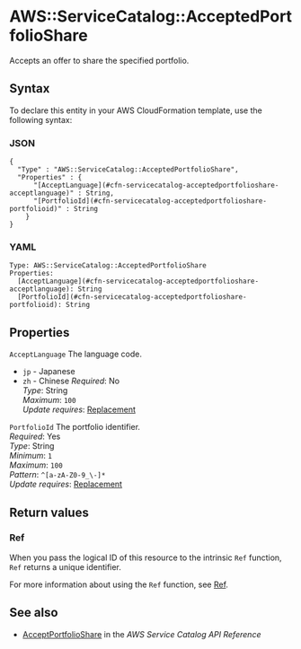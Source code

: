 # AWS::ServiceCatalog::AcceptedPortfolioShare<a name="aws-resource-servicecatalog-acceptedportfolioshare"></a>

Accepts an offer to share the specified portfolio\.

## Syntax<a name="aws-resource-servicecatalog-acceptedportfolioshare-syntax"></a>

To declare this entity in your AWS CloudFormation template, use the following syntax:

### JSON<a name="aws-resource-servicecatalog-acceptedportfolioshare-syntax.json"></a>

```
{
  "Type" : "AWS::ServiceCatalog::AcceptedPortfolioShare",
  "Properties" : {
      "[AcceptLanguage](#cfn-servicecatalog-acceptedportfolioshare-acceptlanguage)" : String,
      "[PortfolioId](#cfn-servicecatalog-acceptedportfolioshare-portfolioid)" : String
    }
}
```

### YAML<a name="aws-resource-servicecatalog-acceptedportfolioshare-syntax.yaml"></a>

```
Type: AWS::ServiceCatalog::AcceptedPortfolioShare
Properties:
  [AcceptLanguage](#cfn-servicecatalog-acceptedportfolioshare-acceptlanguage): String
  [PortfolioId](#cfn-servicecatalog-acceptedportfolioshare-portfolioid): String
```

## Properties<a name="aws-resource-servicecatalog-acceptedportfolioshare-properties"></a>

`AcceptLanguage` <a name="cfn-servicecatalog-acceptedportfolioshare-acceptlanguage"></a>
The language code\.

- `jp` \- Japanese
- `zh` \- Chinese
  _Required_: No  
  _Type_: String  
  _Maximum_: `100`  
  _Update requires_: [Replacement](https://docs.aws.amazon.com/AWSCloudFormation/latest/UserGuide/using-cfn-updating-stacks-update-behaviors.html#update-replacement)

`PortfolioId` <a name="cfn-servicecatalog-acceptedportfolioshare-portfolioid"></a>
The portfolio identifier\.  
_Required_: Yes  
_Type_: String  
_Minimum_: `1`  
_Maximum_: `100`  
_Pattern_: `^[a-zA-Z0-9_\-]*`  
_Update requires_: [Replacement](https://docs.aws.amazon.com/AWSCloudFormation/latest/UserGuide/using-cfn-updating-stacks-update-behaviors.html#update-replacement)

## Return values<a name="aws-resource-servicecatalog-acceptedportfolioshare-return-values"></a>

### Ref<a name="aws-resource-servicecatalog-acceptedportfolioshare-return-values-ref"></a>

When you pass the logical ID of this resource to the intrinsic `Ref` function, `Ref` returns a unique identifier\.

For more information about using the `Ref` function, see [Ref](https://docs.aws.amazon.com/AWSCloudFormation/latest/UserGuide/intrinsic-function-reference-ref.html)\.

## See also<a name="aws-resource-servicecatalog-acceptedportfolioshare--seealso"></a>

- [AcceptPortfolioShare](https://docs.aws.amazon.com/servicecatalog/latest/dg/API_AcceptPortfolioShare.html) in the _AWS Service Catalog API Reference_
